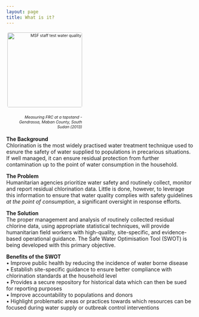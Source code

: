 ```yaml
---
layout: page
title: What is it?
---
```

<div style="display:inline-block;width:200px;font-size:75%;text-align:right;padding:3px"> <img src="{{ site.baseurl }}/public/images/SWOTpic2_cropped.jpeg" alt="MSF staff test water quality" style="float:right;width:200px;height:auto;border-radius:4px;margin:0px 0px 20px 20px">
  <em>Measuring FRC at a tapstand - Gendrassa, Maban County, South Sudan (2013) </em>
</div>

<b>The Background</b><br>
Chlorination is the most widely practised water treatment technique used to esnure the safety of water supplied to populations in precarious situations. If well managed, it can ensure residual protection from further contamination up to the point of water consumption in the household.

<b>The Problem</b><br>
Humanitarian agencies prioritize water safety and routinely collect, monitor and report residual chlorination data. Little is done, however, to leverage this information to ensure that water quality complies with safety guidelines <em>at the point of consumption</em>, a significant oversight in response efforts.

<b>The Solution</b><br>
The proper management and analysis of routinely collected residual chlorine data, using appropriate statistical techniques, will provide humanitarian field workers with high-quality, site-specific, and evidence-based operational guidance. The Safe Water Optimisation Tool (SWOT) is being developed with this primary objective.

<b>Benefits of the SWOT</b><br>
•	Improve public health by reducing the incidence of water borne disease<br>
•	Establish site-specific guidance to ensure better compliance with chlorination standards at the household level<br>
•	Provides a secure repository for historical data which can then be sued for reporting purposes<br>
•	Improve accountability to populations and donors<br>
•	Highlight problematic areas or practices towards which resources can be focused during water supply or outbreak control interventions<br>
<br>
